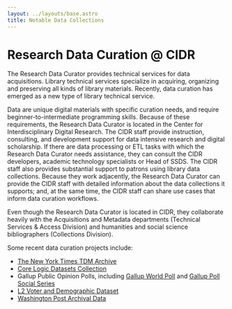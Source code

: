 ```yaml
---
layout: ../layouts/base.astro
title: Notable Data Collections
---
```


# Research Data Curation @ CIDR

The Research Data Curator provides technical services for data acquisitions. Library technical services specialize in acquiring, organizing and preserving all kinds of library materials. Recently, data curation has emerged as a new type of library technical service.

Data are unique digital materials with specific curation needs, and require beginner-to-intermediate programming skills. Because of these requirements, the Research Data Curator is located in the Center for Interdisciplinary Digital Research. The CIDR staff provide instruction, consulting, and development support for data intensive research and digital scholarship. If there are data processing or ETL tasks with which the Research Data Curator needs assistance, they can consult the CIDR developers, academic technology specialists or Head of SSDS. The CIDR staff also provides substantial support to patrons using library data collections. Because they work adjacently, the Research Data Curator can provide the CIDR staff with detailed information about the data collections it supports; and, at the same time, the CIDR staff can share use cases that inform data curation workflows.

Even though the Research Data Curator is located in CIDR, they collaborate heavily with the Acquisitions and Metadata departments (Technical Services & Access Division) and humanities and social science bibliographers (Collections Division).

Some recent data curation projects include:

* [The New York Times TDM Archive](https://searchworks.stanford.edu/view/13937231)
* [Core Logic Datasets Collection](https://searchworks.stanford.edu/view/14127292)
* Gallup Public Opinion Polls, including [Gallup World Poll](https://searchworks.stanford.edu/view/13379512) and [Gallup Poll Social Series](https://searchworks.stanford.edu/view/14142190)
* [L2 Voter and Demographic Dataset](https://searchworks.stanford.edu/view/12357569)
* [Washington Post Archival Data](https://searchworks.stanford.edu/view/13718042)
